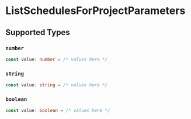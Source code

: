 # ListSchedulesForProjectParameters


## Supported Types

### `number`

```typescript
const value: number = /* values here */
```

### `string`

```typescript
const value: string = /* values here */
```

### `boolean`

```typescript
const value: boolean = /* values here */
```

